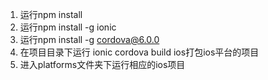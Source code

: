 1. 运行npm install
2. 运行npm install -g ionic
3. 运行npm install -g cordova@6.0.0
4. 在项目目录下运行 ionic cordova build ios打包ios平台的项目
5. 进入platforms文件夹下运行相应的ios项目
